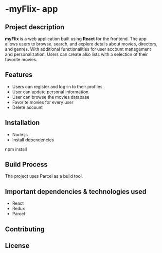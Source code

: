 # -myFlix- app

## Project description

**myFlix** is a web application built using **React** for the frontend. The app allows users to browse, search, and explore details about movies, directors, and genres. With additional functionalities for user account management and personalization. Users can create also lists with a selection of their favorite movies. 

## Features 

- Users can register and log-in to their profiles.
- User can update personal information.
- User can browse the movies database 
- Favorite movies for every user
- Delete account 

## Installation

- Node.js 
- Install dependencies

npm install 

## Build Process

The project uses Parcel as a build tool. 

## Important dependencies & technologies used

- React 
- Redux 
- Parcel

## Contributing

## License
